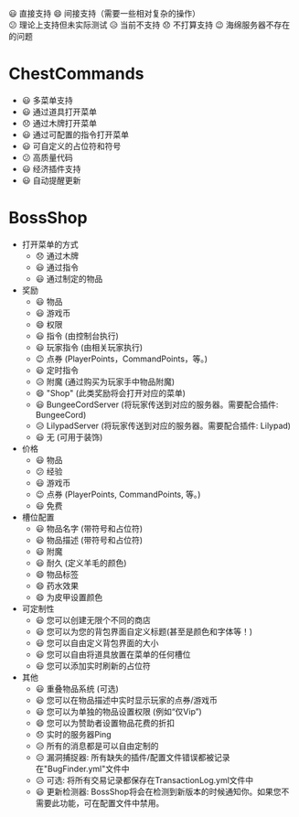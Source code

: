 :smiley: 直接支持 
:smile: 间接支持（需要一些相对复杂的操作）  
:confused: 理论上支持但未实际测试
:disappointed_relieved: 当前不支持
:disappointed: 不打算支持
:wink: 海绵服务器不存在的问题

# ChestCommands

* :smiley: 多菜单支持
* :smiley: 通过道具打开菜单
* :disappointed: 通过木牌打开菜单
* :smiley: 通过可配置的指令打开菜单
* :smiley: 可自定义的占位符和符号
* :confused: 高质量代码
* :smiley: 经济插件支持
* :smiley: 自动提醒更新

# BossShop

* 打开菜单的方式
    * :disappointed: 通过木牌
    * :smiley: 通过指令
    * :smiley: 通过制定的物品
* 奖励
    * :smiley: 物品
    * :smiley: 游戏币
    * :smile: 权限
    * :smiley: 指令 (由控制台执行)
    * :smiley: 玩家指令 (由相关玩家执行)
    * :wink: 点券 (PlayerPoints，CommandPoints，等。)
    * :smiley: 定时指令
    * :disappointed_relieved: 附魔 (通过购买为玩家手中物品附魔)
    * :smile: "Shop" (此类奖励将会打开对应的菜单)
    * :smiley: BungeeCordServer (将玩家传送到对应的服务器。需要配合插件: BungeeCord)
    * :disappointed_relieved: LilypadServer (将玩家传送到对应的服务器。需要配合插件: Lilypad)
    * :smiley: 无 (可用于装饰)
* 价格
    * :smiley: 物品
    * :confused: 经验
    * :smiley: 游戏币
    * :wink: 点券 (PlayerPoints, CommandPoints, 等。)
    * :smiley: 免费
* 槽位配置
    * :smiley: 物品名字 (带符号和占位符)
    * :smiley: 物品描述 (带符号和占位符)
    * :smiley: 附魔
    * :smiley: 耐久 (定义羊毛的颜色)
    * :smile: 物品标签
    * :smile: 药水效果
    * :smile: 为皮甲设置颜色
* 可定制性
    * :smiley: 您可以创建无限个不同的商店
    * :smiley: 您可以为您的背包界面自定义标题(甚至是颜色和字体等！)
    * :smiley: 您可以自由定义背包界面的大小
    * :smiley: 您可以自由将道具放置在菜单的任何槽位
    * :smiley: 您可以添加实时刷新的占位符
* 其他
    * :smiley: 重叠物品系统 (可选)
    * :smiley: 您可以在物品描述中实时显示玩家的点券/游戏币
    * :smiley: 您可以为单独的物品设置权限 (例如“仅Vip”)
    * :smile: 您可以为赞助者设置物品花费的折扣
    * :disappointed: 实时的服务器Ping
    * :disappointed_relieved: 所有的消息都是可以自由定制的
    * :disappointed_relieved: 漏洞捕捉器: 所有缺失的插件/配置文件错误都被记录在"BugFinder.yml"文件中
    * :disappointed_relieved: 可选: 将所有交易记录都保存在TransactionLog.yml文件中
    * :smiley: 更新检测器: BossShop将会在检测到新版本的时候通知你。如果您不需要此功能，可在配置文件中禁用。